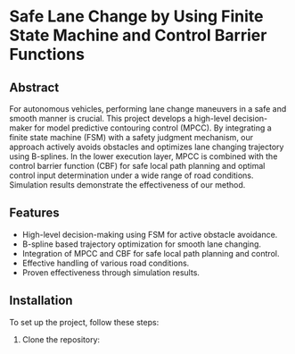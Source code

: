 # Safe Lane Change by Using Finite State Machine and Control Barrier Functions

## Abstract
For autonomous vehicles, performing lane change maneuvers in a safe and smooth manner is crucial. This project develops a high-level decision-maker for model predictive contouring control (MPCC). By integrating a finite state machine (FSM) with a safety judgment mechanism, our approach actively avoids obstacles and optimizes lane changing trajectory using B-splines. In the lower execution layer, MPCC is combined with the control barrier function (CBF) for safe local path planning and optimal control input determination under a wide range of road conditions. Simulation results demonstrate the effectiveness of our method.

## Features
- High-level decision-making using FSM for active obstacle avoidance.
- B-spline based trajectory optimization for smooth lane changing.
- Integration of MPCC and CBF for safe local path planning and control.
- Effective handling of various road conditions.
- Proven effectiveness through simulation results.

## Installation
To set up the project, follow these steps:
1. Clone the repository:

